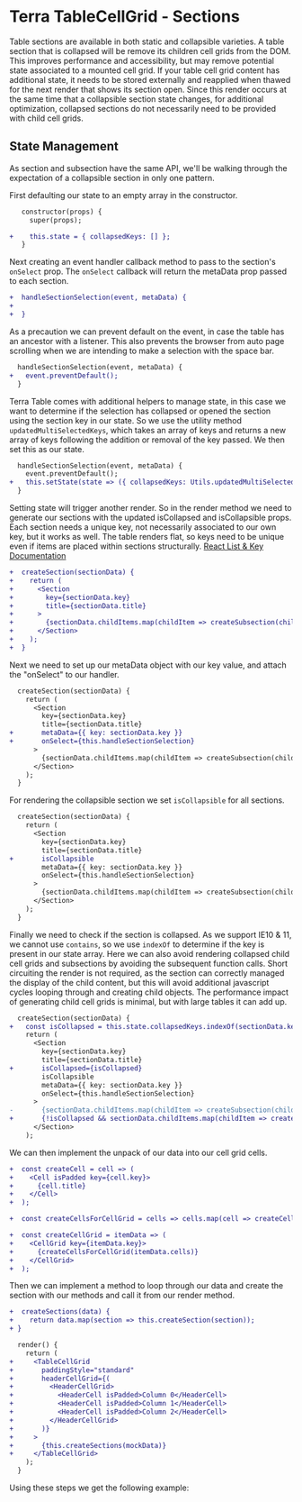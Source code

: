 # Terra TableCellGrid - Sections

Table sections are available in both static and collapsible varieties. A table section that is collapsed will be remove its children cell grids from the DOM. This improves performance and accessibility, but may remove potential state associated to a mounted cell grid. If your table cell grid content has additional state, it needs to be stored externally and reapplied when thawed for the next render that shows its section open. Since this render occurs at the same time that a collapsible section state changes, for additional optimization, collapsed sections do not necessarily need to be provided with child cell grids.

## State Management
As section and subsection have the same API, we'll be walking through the expectation of a collapsible section in only one pattern.

First defaulting our state to an empty array in the constructor. 
```diff
   constructor(props) {
     super(props);

+    this.state = { collapsedKeys: [] };
   }
```
Next creating an event handler callback method to pass to the section's `onSelect` prop. The `onSelect` callback will return the metaData prop passed to each section.
```diff
+  handleSectionSelection(event, metaData) {
+
+  }
```
As a precaution we can prevent default on the event, in case the table has an ancestor with a listener. This also prevents the browser from auto page scrolling when we are intending to make a selection with the space bar.
```diff
  handleSectionSelection(event, metaData) {
+   event.preventDefault();
  }
```
Terra Table comes with additional helpers to manage state, in this case we want to determine if the selection has collapsed or opened the section using the section key in our state. So we use the utility method `updatedMultiSelectedKeys`, which takes an array of keys and returns a new array of keys following the addition or removal of the key passed. We then set this as our state.
```diff
  handleSectionSelection(event, metaData) {
    event.preventDefault();
+   this.setState(state => ({ collapsedKeys: Utils.updatedMultiSelectedKeys(state.selectedKeys, metaData.key) }));
  }
```
Setting state will trigger another render. So in the render method we need to generate our sections with the updated isCollapsed and isCollapsible props. Each section needs a unique key, not necessarily associated to our own key, but it works as well. The table renders flat, so keys need to be unique even if items are placed within sections structurally.
[React List & Key Documentation](https://reactjs.org/docs/lists-and-keys.html)
```diff
+  createSection(sectionData) {
+    return (
+      <Section
+        key={sectionData.key}
+        title={sectionData.title}
+      >
+        {sectionData.childItems.map(childItem => createSubsection(childItem))}
+      </Section>
+    );
+  }
```
Next we need to set up our metaData object with our key value, and attach the "onSelect" to our handler.
```diff
  createSection(sectionData) {
    return (
      <Section
        key={sectionData.key}
        title={sectionData.title}
+       metaData={{ key: sectionData.key }}
+       onSelect={this.handleSectionSelection}
      >
        {sectionData.childItems.map(childItem => createSubsection(childItem))}
      </Section>
    );
  }
```
For rendering the collapsible section we set `isCollapsible` for all sections.
```diff
  createSection(sectionData) {
    return (
      <Section
        key={sectionData.key}
        title={sectionData.title}
+       isCollapsible
        metaData={{ key: sectionData.key }}
        onSelect={this.handleSectionSelection}
      >
        {sectionData.childItems.map(childItem => createSubsection(childItem))}
      </Section>
    );
  }
```
Finally we need to check if the section is collapsed. As we support IE10 & 11, we cannot use `contains`, so we use `indexOf` to determine if the key is present in our state array. Here we can also avoid rendering collapsed child cell grids and subsections by avoiding the subsequent function calls. Short circuiting the render is not required, as the section can correctly managed the display of the child content, but this will avoid additional javascript cycles looping through and creating child objects. The performance impact of generating child cell grids is minimal, but with large tables it can add up.
```diff
  createSection(sectionData) {
+   const isCollapsed = this.state.collapsedKeys.indexOf(sectionData.key) >= 0;
    return (
      <Section
        key={sectionData.key}
        title={sectionData.title}
+       isCollapsed={isCollapsed}
        isCollapsible
        metaData={{ key: sectionData.key }}
        onSelect={this.handleSectionSelection}
      >
-       {sectionData.childItems.map(childItem => createSubsection(childItem))}
+       {!isCollapsed && sectionData.childItems.map(childItem => createCellGrid(childItem))}
      </Section>
    );
```
We can then implement the unpack of our data into our cell grid cells.
```diff
+  const createCell = cell => (
+    <Cell isPadded key={cell.key}>
+      {cell.title}
+    </Cell>
+  );

+  const createCellsForCellGrid = cells => cells.map(cell => createCell(cell));

+  const createCellGrid = itemData => (
+    <CellGrid key={itemData.key}>
+      {createCellsForCellGrid(itemData.cells)}
+    </CellGrid>
+  );
```
Then we can implement a method to loop through our data and create the section with our methods and call it from our render method.
```diff
+  createSections(data) {
+    return data.map(section => this.createSection(section));
+ }

  render() {
    return (
+     <TableCellGrid
+       paddingStyle="standard"
+       headerCellGrid={(
+         <HeaderCellGrid>
+           <HeaderCell isPadded>Column 0</HeaderCell>
+           <HeaderCell isPadded>Column 1</HeaderCell>
+           <HeaderCell isPadded>Column 2</HeaderCell>
+         </HeaderCellGrid>
+       )}
+     >
+       {this.createSections(mockData)}
+     </TableCellGrid>
    );
  }
```
Using these steps we get the following example:
